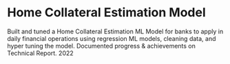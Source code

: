 # Home Collateral Estimation Model

Built and tuned a Home Collateral Estimation ML Model for banks to apply in daily financial operations using regression
ML models, cleaning data, and hyper tuning the model. Documented progress & achievements on Technical Report. 2022
